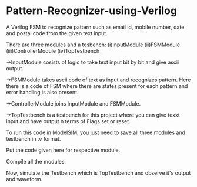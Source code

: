 # Pattern-Recognizer-using-Verilog
A Verilog FSM to recognize pattern such as email id, mobile number, date and postal code from the given text input.


There are three modules and a tesbench:
(i)InputModule  (ii)FSMModule     (iii)ControllerModule      (iv)TopTestbench

->InputModule cosists of logic to take text input bit by bit and give ascii output.

->FSMModule takes ascii code of text as input and recognizes pattern. Here there is a code of FSM where there are states present for each pattern and error handling is also present.

->ControllerModule joins InputModule and FSMModule.

->TopTestbench is a testbench for this project where you can give texxt input and have output n terms of Flags set or reset.

To run this code in ModelSIM, you just need to save all three modules and testbench in .v format.

Put the code given here for respective module.

Compile all the modules.

Now, simulate the Testbench which is TopTestbench and observe it's output and waveform. 
